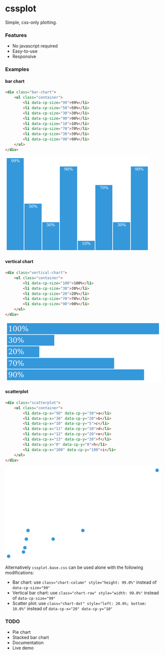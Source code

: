 cssplot
=======

Simple, css-only plotting.


### Features

 * No javascript required
 * Easy-to-use
 * Responsive


### Examples

#### bar chart

```html
<div class="bar-chart">
    <ul class="container">
        <li data-cp-size="99">99%</li>
        <li data-cp-size="50">50%</li>
        <li data-cp-size="30">30%</li>
        <li data-cp-size="90">90%</li>
        <li data-cp-size="10">10%</li>
        <li data-cp-size="70">70%</li>
        <li data-cp-size="30">30%</li>
        <li data-cp-size="90">90%</li>
    </ul>
</div>
```
![bar chart](docs/images/cssplot_bar_chart.png)


#### vertical chart

```html
<div class="vertical-chart">
    <ul class="container">
        <li data-cp-size="100">100%</li>
        <li data-cp-size="30">30%</li>
        <li data-cp-size="20">20%</li>
        <li data-cp-size="70">70%</li>
        <li data-cp-size="90">90%</li>
    </ul>
</div>
```
![bar chart](docs/images/cssplot_vertical_chart.png)


#### scatterplot

```html
<div class="scatterplot">
    <ul class="container">
        <li data-cp-x="50" data-cp-y="30">a</li>
        <li data-cp-x="30" data-cp-y="20">b</li>
        <li data-cp-x="10" data-cp-y="5">c</li>
        <li data-cp-x="11" data-cp-y="10">d</li>
        <li data-cp-x="12" data-cp-y="20">e</li>
        <li data-cp-x="13" data-cp-y="30">f</li>
        <li data-cp-x="0" data-cp-y="0">h</li>
        <li data-cp-x="100" data-cp-y="100">i</li>
    </ul>
</div>
```
![scatterplot](docs/images/cssplot_scatterplot.png)


Alternatively `cssplot.base.css` can be used alone with the following modifications:

 * Bar chart: use `class="chart-column" style="height: 99.0%"` instead of `data-cp-size="99"`
 * Vertical bar chart: use `class="chart-row" style="width: 99.0%"` instead of `data-cp-size="99"`
 * Scatter plot: use `class="chart-dot" style="left: 20.0%; bottom: 10.0%"` instead of `data-cp-x="20" data-cp-y="10"`


### TODO

 * Pie chart
 * Stacked bar chart
 * Documentation
 * Live demo
